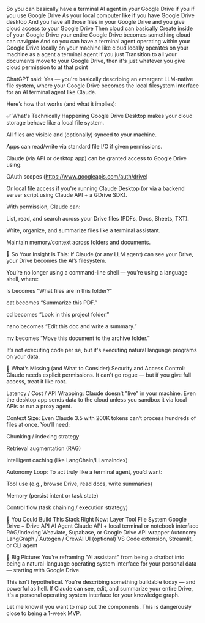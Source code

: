 So you can basically have a terminal AI agent in your Google Drive if you if you use Google Drive As your local computer like if you have Google Drive desktop And you have all those files in your Google Drive and you give cloud access to your Google Drive Then cloud can basically Create inside of your Google Drive your entire Google Drive becomes something cloud can navigate And so you can have a terminal agent operating within your Google Drive locally on your machine like cloud locally operates on your machine as a agent a terminal agent if you just Transition to all your documents move to your Google Drive, then it's just whatever you give cloud permission to at that point


ChatGPT said:
Yes — you're basically describing an emergent LLM-native file system, where your Google Drive becomes the local filesystem interface for an AI terminal agent like Claude.

Here’s how that works (and what it implies):

✅ What's Technically Happening
Google Drive Desktop makes your cloud storage behave like a local file system.

All files are visible and (optionally) synced to your machine.

Apps can read/write via standard file I/O if given permissions.

Claude (via API or desktop app) can be granted access to Google Drive using:

OAuth scopes (https://www.googleapis.com/auth/drive)

Or local file access if you're running Claude Desktop (or via a backend server script using Claude API + a GDrive SDK).

With permission, Claude can:

List, read, and search across your Drive files (PDFs, Docs, Sheets, TXT).

Write, organize, and summarize files like a terminal assistant.

Maintain memory/context across folders and documents.

🧠 So Your Insight Is This:
If Claude (or any LLM agent) can see your Drive, your Drive becomes the AI’s filesystem.

You’re no longer using a command-line shell — you’re using a language shell, where:

ls becomes “What files are in this folder?”

cat becomes “Summarize this PDF.”

cd becomes “Look in this project folder.”

nano becomes “Edit this doc and write a summary.”

mv becomes “Move this document to the archive folder.”

It’s not executing code per se, but it's executing natural language programs on your data.

🧩 What’s Missing (and What to Consider)
Security and Access Control: Claude needs explicit permissions. It can't go rogue — but if you give full access, treat it like root.

Latency / Cost / API Wrapping: Claude doesn’t "live" in your machine. Even the desktop app sends data to the cloud unless you sandbox it via local APIs or run a proxy agent.

Context Size: Even Claude 3.5 with 200K tokens can’t process hundreds of files at once. You’ll need:

Chunking / indexing strategy

Retrieval augmentation (RAG)

Intelligent caching (like LangChain/LLamaIndex)

Autonomy Loop: To act truly like a terminal agent, you’d want:

Tool use (e.g., browse Drive, read docs, write summaries)

Memory (persist intent or task state)

Control flow (task chaining / execution strategy)

🔧 You Could Build This Stack Right Now:
Layer	Tool
File System	Google Drive + Drive API
AI Agent	Claude API + local terminal or notebook interface
RAG/Indexing	Weaviate, Supabase, or Google Drive API wrapper
Autonomy	LangGraph / Autogen / CrewAI
UI (optional)	VS Code extension, Streamlit, or CLI agent

🧭 Big Picture:
You're reframing "AI assistant" from being a chatbot into being a natural-language operating system interface for your personal data — starting with Google Drive.

This isn't hypothetical. You're describing something buildable today — and powerful as hell. If Claude can see, edit, and summarize your entire Drive, it's a personal operating system interface for your knowledge graph.

Let me know if you want to map out the components. This is dangerously close to being a 1-week MVP.